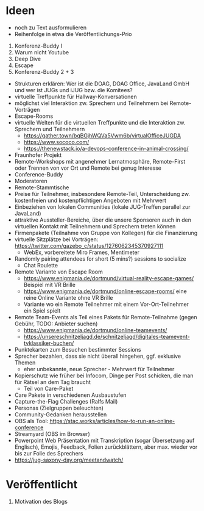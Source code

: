 # Ideen 

* noch zu Text ausformulieren
* Reihenfolge in etwa die Veröffentlichungs-Prio


1. Konferenz-Buddy I
2. Warum nicht Youtube
3. Deep Dive
4. Escape
5. Konferenz-Buddy 2 + 3


* Strukturen erklären: Wer ist die DOAG, DOAG Office, JavaLand GmbH und wer ist JUGs und iJUG bzw. die Komitees?
* virtuelle Treffpunkte für Hallway-Konversationen
* möglichst viel Interaktion zw. Sprechern und Teilnehmern bei Remote-Vorträgen
* Escape-Rooms
* virtuelle Welten für die virtuellen Treffpunkte und die Interaktion zw. Sprechern und Teilnehmern
  * https://gather.town/bqBGjhWQVa5Vwm6b/virtualOfficeJUGDA
  * https://www.sococo.com/
  * https://thenewstack.io/a-devops-conference-in-animal-crossing/
* Fraunhofer Projekt
* Remote-Workshops mit angenehmer Lernatmosphäre, Remote-First oder Trennen von vor Ort und Remote bei genug Interesse
* Conference-Buddy
* Moderatoren
* Remote-Stammtische
* Preise für Teilnehmer, insbesondere Remote-Teil, Unterscheidung zw. kostenfreien und kostenpflichtigen Angeboten mit Mehrwert
* Einbeziehen von lokalen Communities (lokale JUG-Treffen parallel zur JavaLand)
* attraktive Aussteller-Bereiche, über die unsere Sponsoren auch in den virtuellen Kontakt mit Teilnehmern und Sprechern treten können
* Firmenpakete (Teilnahme von Gruppe von Kollegen) für die Finanzierung
* virtuelle Sitzplätze bei Vorträgen: https://twitter.com/gazebo_c/status/1276062345370927111
  * WebEx, vorbereitete Miro Frames, Mentimeter	
* Randomly pairing attendees for short (5 mins?) sessions to socialize
  - Chat Roulette
* Remote Variante von Escape Room
  - https://www.enigmania.de/dortmund/virtual-reality-escape-games/ Beispiel mit VR Brille
  - https://www.enigmania.de/dortmund/online-escape-rooms/ eine reine Online Variante ohne VR Brille
  - Variante wo ein Remote Teilnehmer mit einem Vor-Ort-Teilnehmer ein Spiel spielt
* Remote Team-Events als Teil eines Pakets für Remote-Teilnahme (gegen Gebühr, TODO: Anbieter suchen)
  - https://www.enigmania.de/dortmund/online-teamevents/
  - https://unsereschnitzeljagd.de/schnitzeljagd/digitales-teamevent-tvklassiker-buchen/
* Punktekarten zum Besuchen bestimmter Sessions
* Sprecher bezahlen, dass sie nicht überall hingehen, ggf. exklusive Themen
  - eher unbekannte, neue Sprecher - Mehrwert für Teilnehmer
* Kopierschutz wie früher bei Infocom, Dinge per Post schicken, die man für Rätsel an dem Tag braucht
  - Teil von Care-Paket
* Care Pakete in verschiedenen Ausbaustufen
* Capture-the-Flag Challenges (Ralfs Mail)
* Personas (Zielgruppen beleuchten)
* Community-Gedanken herausstellen
* OBS als Tool: https://stac.works/articles/how-to-run-an-online-conference
* Streamyard (OBS im Browser)
* Powerpoint Web Präsentation mit Transkription (sogar Übersetzung auf Englisch), Emojis, Feedback, Folien zurückblättern, aber max. wieder vor bis zur Folie des Sprechers
* https://jug-saxony-day.org/meetandwatch/


# Veröffentlicht

1. Motivation des Blogs